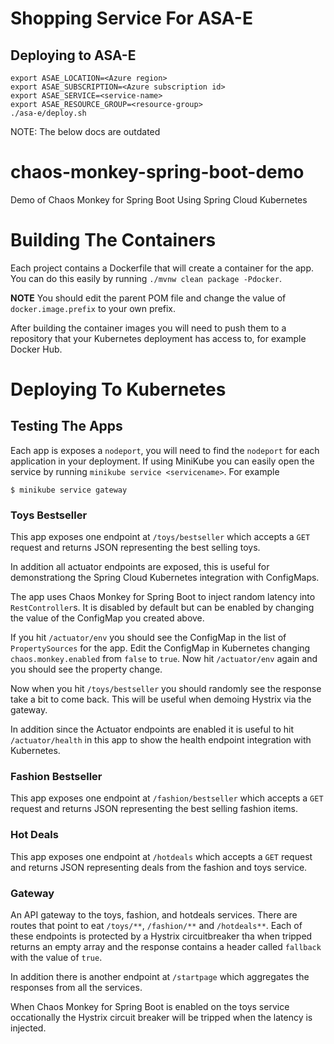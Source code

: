 # Shopping Service For ASA-E

## Deploying to ASA-E
```shell
export ASAE_LOCATION=<Azure region>
export ASAE_SUBSCRIPTION=<Azure subscription id>
export ASAE_SERVICE=<service-name>
export ASAE_RESOURCE_GROUP=<resource-group>
./asa-e/deploy.sh

```

NOTE: The below docs are outdated


# chaos-monkey-spring-boot-demo
Demo of Chaos Monkey for Spring Boot Using Spring Cloud Kubernetes

# Building The Containers

Each project contains a Dockerfile that will create a container for the app.  You can do this easily
by running `./mvnw clean package -Pdocker`.

**NOTE** You should edit the parent POM file and change the value of `docker.image.prefix` to
your own prefix.

After building the container images you will need to push them to a repository that your Kubernetes
deployment has access to, for example Docker Hub.

# Deploying To Kubernetes

## Testing The Apps

Each app is exposes a `nodeport`, you will need to find the `nodeport` for each application in your deployment.
If using MiniKube you can easily open the service by running `minikube service <servicename>`.  For example

```
$ minikube service gateway
```

### Toys Bestseller

This app exposes one endpoint at `/toys/bestseller` which accepts a `GET` request and returns JSON 
representing the best selling toys.

In addition all actuator endpoints are exposed, this is useful for demonstrationg the Spring Cloud Kubernetes
integration with ConfigMaps.

The app uses Chaos Monkey for Spring Boot to inject random latency into `RestController`s.  It is disabled by
default but can be enabled by changing the value of the ConfigMap you created above.

If you hit `/actuator/env` you should see the ConfigMap in the list of `PropertySources` for the app.  Edit the
ConfigMap in Kubernetes changing `chaos.monkey.enabled` from `false` to `true`.  Now hit `/actuator/env` again 
and you should see the property change.

Now when you hit `/toys/bestseller` you should randomly see the response take a bit to come back.  This will
be useful when demoing Hystrix via the gateway.

In addition since the Actuator endpoints are enabled it is useful to hit `/actuator/health` in this app
to show the health endpoint integration with Kubernetes.

### Fashion Bestseller

This app exposes one endpoint at `/fashion/bestseller` which accepts a `GET` request and returns JSON
representing the best selling fashion items.

### Hot Deals

This app exposes one endpoint at `/hotdeals` which accepts a `GET` request and returns JSON representing
deals from the fashion and toys service.

### Gateway

An API gateway to the toys, fashion, and hotdeals services.  There are routes that point to eat `/toys/**`,
`/fashion/**` and `/hotdeals**`.  Each of these endpoints is protected by a Hystrix circuitbreaker tha when tripped
returns an empty array and the response contains a header called `fallback` with the value of `true`.

In addition there is another endpoint at `/startpage` which aggregates the responses from all the services.

When Chaos Monkey for Spring Boot is enabled on the toys service occationally the Hystrix circuit breaker will
be tripped when the latency is injected.
